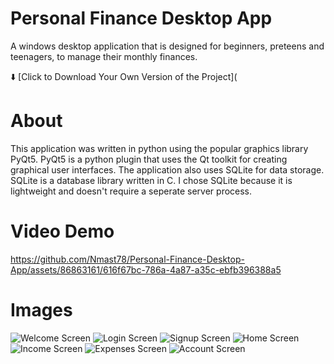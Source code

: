 # Personal Finance Desktop App
A windows desktop application that is designed for beginners, preteens and teenagers, to manage their monthly finances.

:arrow_down: [Click to Download Your Own Version of the Project](

# About
This application was written in python using the popular graphics library PyQt5.  PyQt5 is a python plugin that uses the Qt toolkit for
creating graphical user interfaces.
The application also uses SQLite for data storage.  SQLite is a database library written in C.  I chose SQLite because it is lightweight
and doesn't require a seperate server process.

# Video Demo
https://github.com/Nmast78/Personal-Finance-Desktop-App/assets/86863161/616f67bc-786a-4a87-a35c-ebfb396388a5

# Images
![Welcome Screen](https://github.com/Nmast78/Personal-Finance-Desktop-App/assets/86863161/cf19d5ed-eb1c-460d-af9e-49074bbfd9f3)
![Login Screen](https://github.com/Nmast78/Personal-Finance-Desktop-App/assets/86863161/71266530-1ea5-4af6-8845-dc51fc82d8de)
![Signup Screen](https://github.com/Nmast78/Personal-Finance-Desktop-App/assets/86863161/3ac993cb-8593-4bb6-b239-de581534be59)
![Home Screen](https://github.com/Nmast78/Personal-Finance-Desktop-App/assets/86863161/fc7177d1-3df3-424a-b6bc-163809c1b1c1)
![Income Screen](https://github.com/Nmast78/Personal-Finance-Desktop-App/assets/86863161/c35cb434-2f20-4675-b69d-6b41be52b09b)
![Expenses Screen](https://github.com/Nmast78/Personal-Finance-Desktop-App/assets/86863161/591442e2-2e75-4e03-b25e-7ac587c3e482)
![Account Screen](https://github.com/Nmast78/Personal-Finance-Desktop-App/assets/86863161/7779cc09-4132-45f1-b1e4-d5fd2409afda)
